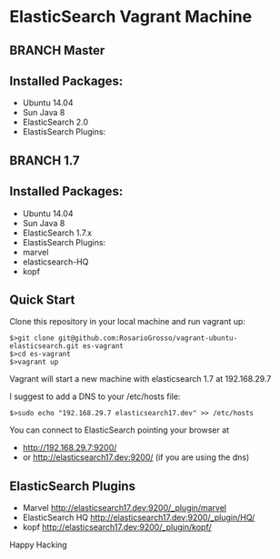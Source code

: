 # ElasticSearch Vagrant Machine

## BRANCH Master
## Installed Packages:

- Ubuntu 14.04
- Sun Java 8
- ElasticSearch 2.0
- ElastisSearch Plugins:










## BRANCH 1.7
## Installed Packages:

- Ubuntu 14.04
- Sun Java 8
- ElasticSearch 1.7.x
- ElastisSearch Plugins:
 - marvel
 - elasticsearch-HQ
 - kopf


## Quick Start
Clone this repository in your local machine and run vagrant up:

    $>git clone git@github.com:RosarioGrosso/vagrant-ubuntu-elasticsearch.git es-vagrant
    $>cd es-vagrant
    $>vagrant up

Vagrant will start a new machine with elasticsearch 1.7 at 192.168.29.7

I suggest to add a DNS to your /etc/hosts file:

    $>sudo echo "192.168.29.7 elasticsearch17.dev" >> /etc/hosts

You can connect to ElasticSearch pointing your browser at
 - http://192.168.29.7:9200/
 - or http://elasticsearch17.dev:9200/ (if you are using the dns)

## ElasticSearch Plugins
 - Marvel http://elasticsearch17.dev:9200/_plugin/marvel
 - ElasticSearch HQ http://elasticsearch17.dev:9200/_plugin/HQ/
 - kopf http://elasticsearch17.dev:9200/_plugin/kopf/

 Happy Hacking

